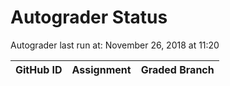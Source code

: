 # Autograder Status
Autograder last run at: November 26, 2018 at 11:20

| GitHub ID | Assignment | Graded Branch |
|-----------|------------|---------------|
